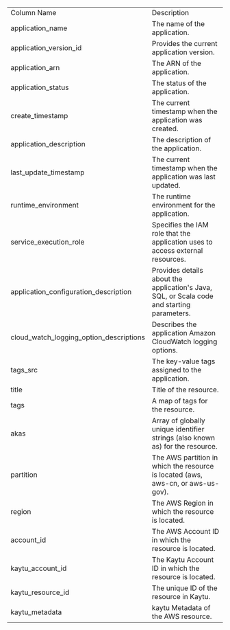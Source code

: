 <table>
	<tr><td>Column Name</td><td>Description</td></tr>
	<tr><td>application_name</td><td>The name of the application.</td></tr>
	<tr><td>application_version_id</td><td>Provides the current application version.</td></tr>
	<tr><td>application_arn</td><td>The ARN of the application.</td></tr>
	<tr><td>application_status</td><td>The status of the application.</td></tr>
	<tr><td>create_timestamp</td><td>The current timestamp when the application was created.</td></tr>
	<tr><td>application_description</td><td>The description of the application.</td></tr>
	<tr><td>last_update_timestamp</td><td>The current timestamp when the application was last updated.</td></tr>
	<tr><td>runtime_environment</td><td>The runtime environment for the application.</td></tr>
	<tr><td>service_execution_role</td><td>Specifies the IAM role that the application uses to access external resources.</td></tr>
	<tr><td>application_configuration_description</td><td>Provides details about the application's Java, SQL, or Scala code and starting parameters.</td></tr>
	<tr><td>cloud_watch_logging_option_descriptions</td><td>Describes the application Amazon CloudWatch logging options.</td></tr>
	<tr><td>tags_src</td><td>The key-value tags assigned to the application.</td></tr>
	<tr><td>title</td><td>Title of the resource.</td></tr>
	<tr><td>tags</td><td>A map of tags for the resource.</td></tr>
	<tr><td>akas</td><td>Array of globally unique identifier strings (also known as) for the resource.</td></tr>
	<tr><td>partition</td><td>The AWS partition in which the resource is located (aws, aws-cn, or aws-us-gov).</td></tr>
	<tr><td>region</td><td>The AWS Region in which the resource is located.</td></tr>
	<tr><td>account_id</td><td>The AWS Account ID in which the resource is located.</td></tr>
	<tr><td>kaytu_account_id</td><td>The Kaytu Account ID in which the resource is located.</td></tr>
	<tr><td>kaytu_resource_id</td><td>The unique ID of the resource in Kaytu.</td></tr>
	<tr><td>kaytu_metadata</td><td>kaytu Metadata of the AWS resource.</td></tr>
</table>